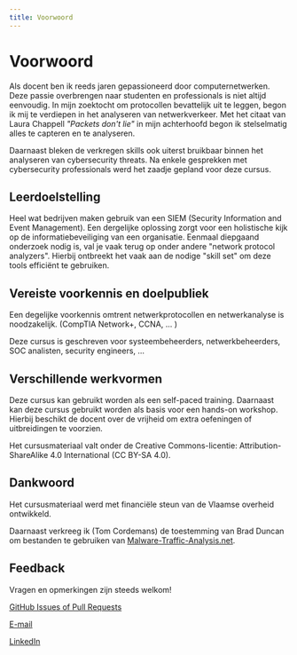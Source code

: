```yaml
---
title: Voorwoord
---
```


# Voorwoord

Als docent ben ik reeds jaren gepassioneerd door computernetwerken. Deze passie overbrengen naar studenten en professionals is niet altijd eenvoudig. In mijn zoektocht om protocollen bevattelijk uit te leggen, begon ik mij te verdiepen in het analyseren van netwerkverkeer. Met het citaat van Laura Chappell _"Packets don't lie"_ in mijn achterhoofd begon ik stelselmatig alles te capteren en te analyseren.

Daarnaast bleken de verkregen skills ook uiterst bruikbaar binnen het analyseren van cybersecurity threats. Na enkele gesprekken met cybersecurity professionals werd het zaadje gepland voor deze cursus.

## Leerdoelstelling

Heel wat bedrijven maken gebruik van een SIEM (Security Information and Event Management). Een dergelijke oplossing zorgt voor een holistische kijk op de informatiebeveiliging van een organisatie. Eenmaal diepgaand onderzoek nodig is, val je vaak terug op onder andere "network protocol analyzers". Hierbij ontbreekt het vaak aan de nodige "skill set" om deze tools efficiënt te gebruiken.

## Vereiste voorkennis en doelpubliek

Een degelijke voorkennis omtrent netwerkprotocollen en netwerkanalyse is noodzakelijk.
(CompTIA Network+, CCNA, ... )

Deze cursus is geschreven voor systeembeheerders, netwerkbeheerders, SOC analisten, security engineers, ...

## Verschillende werkvormen

Deze cursus kan gebruikt worden als een self-paced training. Daarnaast kan deze cursus gebruikt worden als basis voor een hands-on workshop. Hierbij beschikt de docent over de vrijheid om extra oefeningen of uitbreidingen te voorzien.

Het cursusmateriaal valt onder de Creative Commons-licentie: Attribution-ShareAlike 4.0 International (CC BY-SA 4.0).

## Dankwoord

Het cursusmateriaal werd met financiële steun van de Vlaamse overheid ontwikkeld.

Daarnaast verkreeg ik (Tom Cordemans) de toestemming van Brad Duncan om bestanden te gebruiken van [Malware-Traffic-Analysis.net](https://www.malware-traffic-analysis.net/).

## Feedback

Vragen en opmerkingen zijn steeds welkom!

[GitHub Issues of Pull Requests](https://github.com/TomCordemans/opleiding-cybersecurity.be)

[E-mail](mailto:tom.cordemans@kuleuven.be)

[LinkedIn](https://linkedin.com/in/tom-cordemans-54419821)